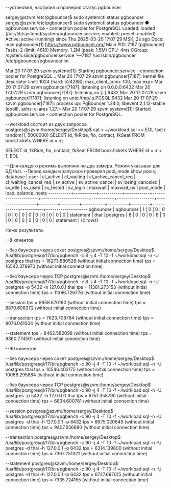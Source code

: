 --установил, настроил и проверил статус pgbouncer

sergey@szvm:/etc/pgbouncer$ sudo systemctl status pgbouncer
sergey@szvm:/etc/pgbouncer$ sudo systemctl status pgbouncer
● pgbouncer.service - connection pooler for PostgreSQL
     Loaded: loaded (/usr/lib/systemd/system/pgbouncer.service; enabled; preset: enabled)
     Active: active (running) since Thu 2025-03-20 17:07:29 MSK; 2s ago
       Docs: man:pgbouncer(1)
             https://www.pgbouncer.org/
   Main PID: 7187 (pgbouncer)
      Tasks: 2 (limit: 4610)
     Memory: 1.2M (peak: 1.5M)
        CPU: 4ms
     CGroup: /system.slice/pgbouncer.service
             └─7187 /usr/sbin/pgbouncer /etc/pgbouncer/pgbouncer.ini

Mar 20 17:07:29 szvm systemd[1]: Starting pgbouncer.service - connection pooler for PostgreSQL...
Mar 20 17:07:29 szvm pgbouncer[7187]: kernel file descriptor limit: 1024 (hard: 524288); max_client_conn: 100, max exp>
Mar 20 17:07:29 szvm pgbouncer[7187]: listening on 0.0.0.0:6432
Mar 20 17:07:29 szvm pgbouncer[7187]: listening on [::]:6432
Mar 20 17:07:29 szvm pgbouncer[7187]: listening on unix:/tmp/.s.PGSQL.6432
Mar 20 17:07:29 szvm pgbouncer[7187]: process up: PgBouncer 1.24.0, libevent 2.1.12-stable (epoll), adns: c-ares 1.27.>
Mar 20 17:07:29 szvm systemd[1]: Started pgbouncer.service - connection pooler for PostgreSQL.

--workload состоит из двух запросов
postgres@szvm:/home/sergey/Desktop$ cat > ~/workload.sql << EOL
\set r random(1, 5000000) 
SELECT id, fkRide, fio, contact, fkSeat FROM book.tickets WHERE id = :r;

SELECT id, fkRide, fio, contact, fkSeat FROM book.tickets WHERE id = :r + 1;
EOL

--Для каждого режима выполнял по два замера. Режим указывал для БД thai. 
--Перед каждым запуском проверял pool_mode
show pools;
 database  |   user    | cl_active | cl_waiting | cl_active_cancel_req | cl_waiting_cancel_req | sv_active | sv_active_cancel | sv_being_canceled | sv_idle | sv_used | sv_tested | sv_login | maxwait | maxwait_us | pool_mode | load_balance_hosts 
-----------+-----------+-----------+------------+----------------------+-----------------------+-----------+------------------+-------------------+---------+---------+-----------+----------+---------+------------+-----------+--------------------
 pgbouncer | pgbouncer |         1 |          0 |                    0 |                     0 |         0 |                0 |                 0 |       0 |       0 |         0 |        0 |       0 |          0 | statement | 
 thai      | postgres  |         8 |          0 |                    0 |                     0 |         8 |                0 |                 0 |       0 |       0 |         0 |        0 |       0 |          0 | statement | 
(2 rows)

Ниже результаты

--8 клиентов

--без баунсера через сокет
postgres@szvm:/home/sergey/Desktop$ /usr/lib/postgresql/17/bin/pgbench -c 8 -j 4 -T 10 -f ~/workload.sql -n -U postgres thai
tps = 16273.880528 (without initial connection time)
tps = 16542.378970 (without initial connection time)

--без баунсера через TCP
postgres@szvm:/home/sergey/Desktop$ /usr/lib/postgresql/17/bin/pgbench -c 8 -j 4 -T 10 -f ~/workload.sql -n -U postgres -p 5432 -h 127.0.0.1 thai
tps = 11381.273153 (without initial connection time)
tps = 11396.726776 (without initial connection time)

--session
tps = 8958.670160 (without initial connection time)
tps = 8870.608372 (without initial connection time)

--transaction
tps = 7623.708784 (without initial connection time)
tps = 8076.041004 (without initial connection time)

--statement
tps = 8462.582098 (without initial connection time)
tps = 9360.774501 (without initial connection time)

--90 клиентов

--без баунсера через сокет
postgres@szvm:/home/sergey/Desktop$ /usr/lib/postgresql/17/bin/pgbench -c 90 -j 4 -T 10 -f ~/workload.sql -n -U postgres thai
tps = 10546.402175 (without initial connection time)
tps = 10086.295884 (without initial connection time)

--без баунсера через TCP
postgres@szvm:/home/sergey/Desktop$ /usr/lib/postgresql/17/bin/pgbench -c 90 -j 4 -T 10 -f ~/workload.sql -n -U postgres -p 5432 -h 127.0.0.1 thai
tps = 6751.358790 (without initial connection time)
tps = 6834.600781 (without initial connection time)

--session
postgres@szvm:/home/sergey/Desktop$ /usr/lib/postgresql/17/bin/pgbench -c 90 -j 4 -T 10 -f ~/workload.sql -n -U postgres -d thai -h 127.0.0.1 -p 6432
tps = 8675.020649 (without initial connection time)
tps = 9407.656680 (without initial connection time)

--transaction
postgres@szvm:/home/sergey/Desktop$ /usr/lib/postgresql/17/bin/pgbench -c 90 -j 4 -T 10 -f ~/workload.sql -n -U postgres -d thai -h 127.0.0.1 -p 6432
tps = 6314.139800 (without initial connection time)
tps = 7367.251321 (without initial connection time)

--statement
postgres@szvm:/home/sergey/Desktop$ /usr/lib/postgresql/17/bin/pgbench -c 90 -j 4 -T 10 -f ~/workload.sql -n -U postgres -d thai -h 127.0.0.1 -p 6432
tps = 6727.697015 (without initial connection time)
tps = 7335.724155 (without initial connection time)


